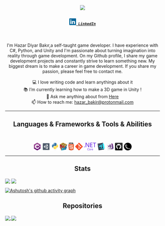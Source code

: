 <h1 align="center">
  <a href="https://git.io/typing-svg">
    <img src="https://readme-typing-svg.herokuapp.com/?lines=Hello,+There!+👋;This+is+Hazar+Bakır....;Nice+to+meet+you!&center=true&size=30">
  </a>
</h1>

<h5 align="center">
  <code><a href="https://www.linkedin.com/in/hazar-bak%C4%B1r-067a9a220/" title="LinkedIn Profile"><img width="22" src="images/linkedin.svg"> LinkedIn</a></code>
</h5>
<br>
<p align="center">
I'm Hazar Diyar Bakır,a self-taught game developer. I have experience with C#, Python, and Unity and I'm passionate about turning imagination into reality through game development. On my Github profile, I share my game development projects and constantly strive to learn something new. My biggest dream is to make a career in game development. If you share my passion, please feel free to contact me.
  <br>
  <br>
  💻 I love writing code and learn anythings about it
  <br>
  📚 I’m currently learning how to make a 3D game in Unity !
  <br>
  💬 Ask me anything about from <a href="https://github.com/HazarBakir/HazarBakir/issues" title="Issues">Here</a>
  <br>
  📫 How to reach me: <a href="mailto: hazar_bakir@protonmail.com">hazar_bakir@protonmail.com</a>
</p>

<hr>
<h2 align="center">Languages & Frameworks & Tools & Abilities</h2>
<br>
<p align="center">
  <code><img title="C#" height="25" src="images/cSharp.svg"></code>
  <code><img title="Unity" height="25" src="images/unity3d.svg"></code>
  <code><img title="Python" height="25" src="images/python-original.svg"></code>  
  <code><img title="Problem Solving" height="25" src="images/problemSolving.png"></code>
  <code><img title="HTML5" height="25" src="images/html5.svg"></code>
  <code><img title="Git" height="25" src="images/git-original.svg"></code>
  <code><img title=".NetCore" height="25" src="images/dotnetcore.svg"></code>
  <code><img title="Visual Studio Code" height="25" src="images/vscode.png"></code>
  <code><img title="Microsoft Visual Studio" height="25" src="images/visualstudio.png"></code>
  <code><img title="GitHub" height="25" src="images/github.svg"></code>
  <code><img title="Flask" height="25" src="images/flask.png"></code>
</p>
<hr>

<h2 align="center">Stats</h2>

<a align="center">
  <img align="center" src="https://github-readme-stats.vercel.app/api?username=anuraghazra&show_icons=true&theme=transparent" />
</a>

 
<a align="center">
  <img align="center" src="https://github-readme-stats.vercel.app/api/top-langs/?username=HazarBakir&hide_progress=true&theme=transparent" />
</a>

 
 
  [![Ashutosh's github activity graph](https://github-readme-activity-graph.vercel.app/graph?username=HazarBakir&bg_color=dfffef&color=a40000&line=000000&point=a80000&area=true&hide_border=true&theme=transparent)](https://github.com/ashutosh00710/github-readme-activity-graph)







<h2 align="center">Repositories</h2>
<a href="https://github.com/HazarBakir/DontStop">
  <img align="center" src="https://github-readme-stats.vercel.app/api/pin/?username=HazarBakir&repo=DontStop&theme=transparent" />
</a>
<a href="https://github.com/HazarBakir/FlappyBird">
  <img align="center" src="https://github-readme-stats.vercel.app/api/pin/?username=HazarBakir&repo=FlappyBird&theme=transparent" />
</a>
